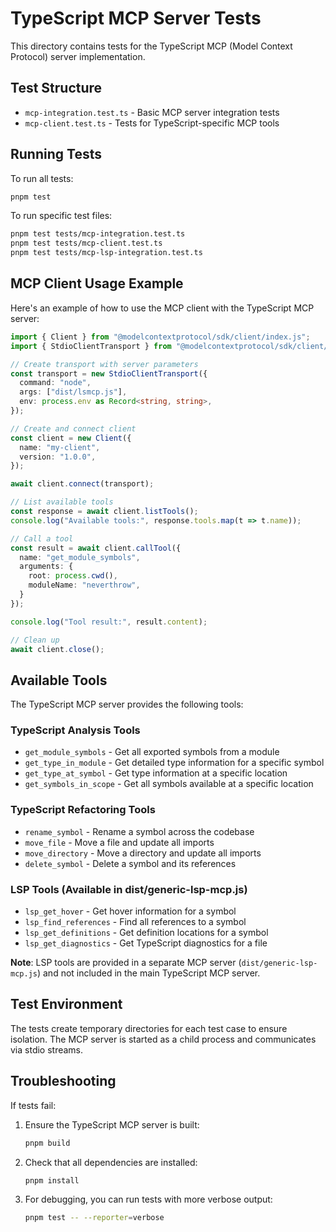 # TypeScript MCP Server Tests

This directory contains tests for the TypeScript MCP (Model Context Protocol) server implementation.

## Test Structure

- `mcp-integration.test.ts` - Basic MCP server integration tests
- `mcp-client.test.ts` - Tests for TypeScript-specific MCP tools

## Running Tests

To run all tests:
```bash
pnpm test
```

To run specific test files:
```bash
pnpm test tests/mcp-integration.test.ts
pnpm test tests/mcp-client.test.ts
pnpm test tests/mcp-lsp-integration.test.ts
```

## MCP Client Usage Example

Here's an example of how to use the MCP client with the TypeScript MCP server:

```typescript
import { Client } from "@modelcontextprotocol/sdk/client/index.js";
import { StdioClientTransport } from "@modelcontextprotocol/sdk/client/stdio.js";

// Create transport with server parameters
const transport = new StdioClientTransport({
  command: "node",
  args: ["dist/lsmcp.js"],
  env: process.env as Record<string, string>,
});

// Create and connect client
const client = new Client({
  name: "my-client",
  version: "1.0.0",
});

await client.connect(transport);

// List available tools
const response = await client.listTools();
console.log("Available tools:", response.tools.map(t => t.name));

// Call a tool
const result = await client.callTool({
  name: "get_module_symbols",
  arguments: {
    root: process.cwd(),
    moduleName: "neverthrow",
  }
});

console.log("Tool result:", result.content);

// Clean up
await client.close();
```

## Available Tools

The TypeScript MCP server provides the following tools:

### TypeScript Analysis Tools
- `get_module_symbols` - Get all exported symbols from a module
- `get_type_in_module` - Get detailed type information for a specific symbol
- `get_type_at_symbol` - Get type information at a specific location
- `get_symbols_in_scope` - Get all symbols available at a specific location

### TypeScript Refactoring Tools
- `rename_symbol` - Rename a symbol across the codebase
- `move_file` - Move a file and update all imports
- `move_directory` - Move a directory and update all imports
- `delete_symbol` - Delete a symbol and its references

### LSP Tools (Available in dist/generic-lsp-mcp.js)
- `lsp_get_hover` - Get hover information for a symbol
- `lsp_find_references` - Find all references to a symbol
- `lsp_get_definitions` - Get definition locations for a symbol
- `lsp_get_diagnostics` - Get TypeScript diagnostics for a file

**Note**: LSP tools are provided in a separate MCP server (`dist/generic-lsp-mcp.js`) and not included in the main TypeScript MCP server.

## Test Environment

The tests create temporary directories for each test case to ensure isolation. The MCP server is started as a child process and communicates via stdio streams.

## Troubleshooting

If tests fail:

1. Ensure the TypeScript MCP server is built:
   ```bash
   pnpm build
   ```

2. Check that all dependencies are installed:
   ```bash
   pnpm install
   ```

3. For debugging, you can run tests with more verbose output:
   ```bash
   pnpm test -- --reporter=verbose
   ```